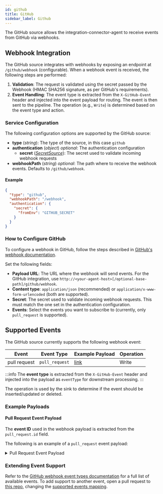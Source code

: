 ```yaml
---
id: github
title: GitHub
sidebar_label: Github
---
```


<!--
WARNING: this file was automatically generated by Mia-Platform Doc Aggregator.
DO NOT MODIFY IT BY HAND.
Instead, modify the source file and run the aggregator to regenerate this file.
-->

The GitHub source allows the integration-connector-agent to receive events from GitHub via webhooks.

## Webhook Integration

The GitHub source integrates with webhooks by exposing an endpoint at `/github/webhook` (configurable).
When a webhook event is received, the following steps are performed:

1. **Validation**: The request is validated using the secret passed by the Webhook (HMAC SHA256 signature, as per GitHub's requirements).
2. **Event Handling**: The event type is extracted from the `X-GitHub-Event` header and injected into the event payload for routing. The event is then sent to the pipeline. The operation (e.g., `Write`) is determined based on the event type and action.

### Service Configuration

The following configuration options are supported by the GitHub source:

- **type** (*string*): The type of the source, in this case `github`
- **authentication** (*object*) *optional*: The authentication configuration
  - **secret** ([*SecretSource*](../20_install.md#secretsource)): The secret used to validate incoming webhook requests
- **webhookPath** (*string*) *optional*: The path where to receive the webhook events. Defaults to `/github/webhook`.

#### Example

```json
{
  "type": "github",
  "webhookPath": "/webhook",
  "authentication": {
    "secret": {
      "fromEnv": "GITHUB_SECRET"
    }
  }
}
```

### How to Configure GitHub

To configure a webhook in GitHub, follow the steps described in [GitHub's webhook documentation](https://docs.github.com/en/developers/webhooks-and-events/webhooks/creating-webhooks).

Set the following fields:

- **Payload URL**: The URL where the webhook will send events. For the GitHub integration, use `http://<your-agent-host>[/optional-base-path]/github/webhook`.
- **Content type**: `application/json` (recommended) or `application/x-www-form-urlencoded` (both are supported).
- **Secret**: The secret used to validate incoming webhook requests. This must match the one set in the authentication configuration.
- **Events**: Select the events you want to subscribe to (currently, only `pull_request` is supported).

## Supported Events

The GitHub source currently supports the following webhook event:

| Event         | Event Type         | Example Payload                | Operation |
|---------------|--------------------|-------------------------------|-----------|
| pull request  | `pull_request`     | [link](#pull-request-event-payload) | Write     |

:::info
The **event type** is extracted from the `X-GitHub-Event` header and injected into the payload as `eventType` for downstream processing.
:::

The operation is used by the sink to determine if the event should be inserted/updated or deleted.

### Example Payloads

#### Pull Request Event Payload

The **event ID** used in the webhook payload is extracted from the `pull_request.id` field.

The following is an example of a `pull_request` event payload:

<details>
<summary>Pull Request Event Payload</summary>

```json
{
  "action": "opened",
  "number": 2,
  "pull_request": {
    "url": "https://api.github.com/repos/organization-name/project-name/pulls/2",
    "id": 2551578928,
    "html_url": "https://github.com/organization-name/project-name/pull/2",
    "title": "Create+test.json",
    "user": {
      "login": "johndoe",
      "id": 101523824
    },
    "body": "test+description",
    "created_at": "2025-05-29T08:53:54Z",
    ...
  },
  "repository": {
    "id": 983530734,
    "name": "project-name",
    "full_name": "organization-name/project-name"
  }
}
```

</details>

### Extending Event Support

Refer to the [GitHub webhook event types documentation](https://docs.github.com/en/developers/webhooks-and-events/webhooks/webhook-events-and-payloads) for a full list of available events.
To add support to another event, open a pull request to [this repo](https://github.com/mia-platform/integration-connector-agent), changing the [supported events mapping](https://github.com/mia-platform/integration-connector-agent/blob/main/internal/sources/github/events.go).
